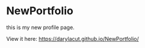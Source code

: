 # NewPortfolio

this is my new profile page. 

View it here: https://darylacut.github.io/NewPortfolio/
